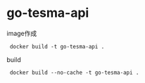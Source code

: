 # go-tesma-api

image作成
```
 docker build -t go-tesma-api .
```

build
```
 docker build --no-cache -t go-tesma-api .
```
